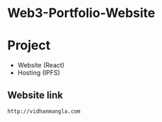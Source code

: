 # Web3-Portfolio-Website

# Project
- Website (React)
- Hosting (IPFS)

## Website link
`http://vidhanmangla.com`
